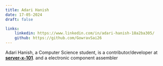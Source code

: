 ```yaml
---
title: Adari Hanish
date: 17-05-2024
draft: false

links: 
    linkedin: https://www.linkedin.com/in/adari-hanish-18a2ba305/
    github: https://github.com/GowravSai26
---
```


Adari Hanish, a Computer Science student, is a contributor/developer at [**server-x-101**](https://github.com/server-x-101/). and a electronic component assembler 